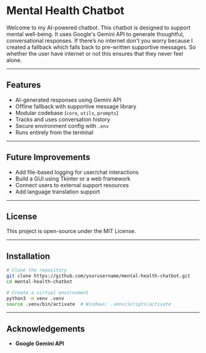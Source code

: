 # Mental Health Chatbot

Welcome to my AI-powered chatbot. This chatbot is designed to support mental well-being. It uses Google's Gemini API to generate thoughtful, conversational responses. If there’s no internet don't you worry because I created a fallback which falls back to pre-written supportive messages. So whether the user have internet or not this ensures that they never feel alone.

---

## Features

- AI-generated responses using Gemini API
- Offline fallback with supportive message library
- Modular codebase (`core`, `utils`, `prompts`)
- Tracks and uses conversation history
- Secure environment config with `.env`
- Runs entirely from the terminal

---

## Future Improvements

- Add file-based logging for user/chat interactions  
- Build a GUI using Tkinter or a web framework  
- Connect users to external support resources  
- Add language translation support

---

## License

This project is open-source under the MIT License.

---

## Installation

```bash
# Clone the repository
git clone https://github.com/yourusername/mental-health-chatbot.git
cd mental-health-chatbot

# Create a virtual environment
python3 -m venv .venv
source .venv/bin/activate  # Windows: .venv\Scripts\activate
```

---

## Acknowledgements
- **Google Gemini API**
